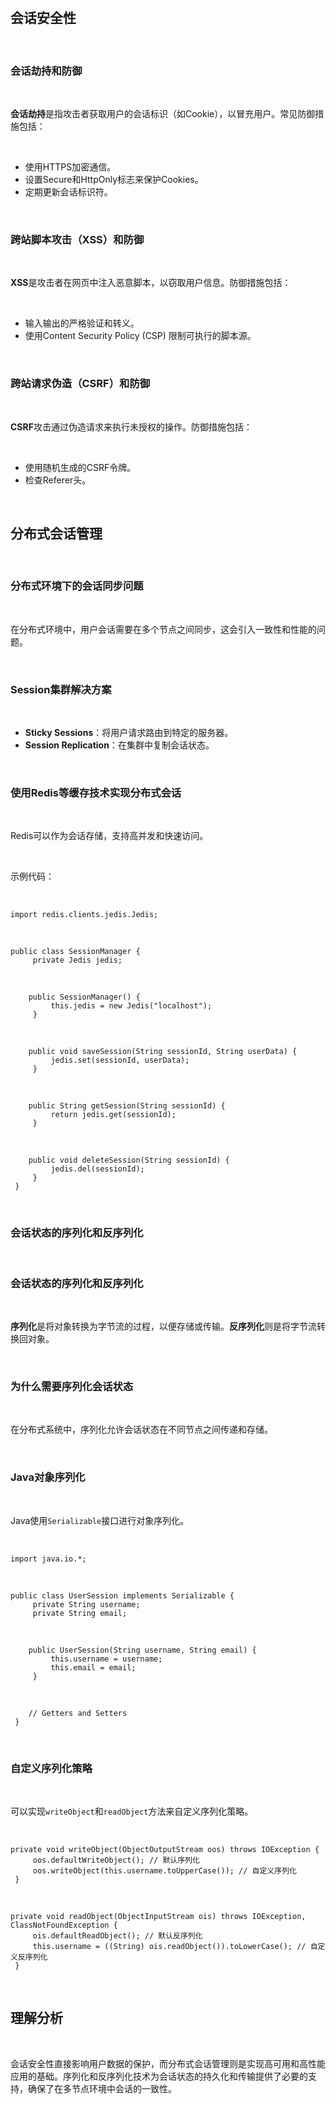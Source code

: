 <p></p> <br><h2>会话安全性</h2> <br><h3>会话劫持和防御</h3> <br><p><strong>会话劫持</strong>是指攻击者获取用户的会话标识（如Cookie），以冒充用户。常见防御措施包括：</p> <br><ul><li>使用HTTPS加密通信。</li><li>设置Secure和HttpOnly标志来保护Cookies。</li><li>定期更新会话标识符。</li></ul> <br><h3>跨站脚本攻击（XSS）和防御</h3> <br><p><strong>XSS</strong>是攻击者在网页中注入恶意脚本，以窃取用户信息。防御措施包括：</p> <br><ul><li>输入输出的严格验证和转义。</li><li>使用Content Security Policy (CSP) 限制可执行的脚本源。</li></ul> <br><h3>跨站请求伪造（CSRF）和防御</h3> <br><p><strong>CSRF</strong>攻击通过伪造请求来执行未授权的操作。防御措施包括：</p> <br><ul><li>使用随机生成的CSRF令牌。</li><li>检查Referer头。</li></ul> <br><h2>分布式会话管理</h2> <br><h3>分布式环境下的会话同步问题</h3> <br><p>在分布式环境中，用户会话需要在多个节点之间同步，这会引入一致性和性能的问题。</p> <br><h3>Session集群解决方案</h3> <br><ul><li><strong>Sticky Sessions</strong>：将用户请求路由到特定的服务器。</li><li><strong>Session Replication</strong>：在集群中复制会话状态。</li></ul> <br><h3>使用Redis等缓存技术实现分布式会话</h3> <br><p>Redis可以作为会话存储，支持高并发和快速访问。</p> <br><p>示例代码：</p> <br><p><code>import redis.clients.jedis.Jedis;</code></p> <br><p><code>public class SessionManager {<!-- --><br />     private Jedis jedis;</code></p> <br><p><code>    public SessionManager() {<!-- --><br />         this.jedis = new Jedis("localhost");<br />     }</code></p> <br><p><code>    public void saveSession(String sessionId, String userData) {<!-- --><br />         jedis.set(sessionId, userData);<br />     }</code></p> <br><p><code>    public String getSession(String sessionId) {<!-- --><br />         return jedis.get(sessionId);<br />     }</code></p> <br><p><code>    public void deleteSession(String sessionId) {<!-- --><br />         jedis.del(sessionId);<br />     }<br /> }</code></p> <br><h3>会话状态的序列化和反序列化</h3> <br><h3>会话状态的序列化和反序列化</h3> <br><p><strong>序列化</strong>是将对象转换为字节流的过程，以便存储或传输。<strong>反序列化</strong>则是将字节流转换回对象。</p> <br><h3>为什么需要序列化会话状态</h3> <br><p>在分布式系统中，序列化允许会话状态在不同节点之间传递和存储。</p> <br><h3>Java对象序列化</h3> <br><p>Java使用<code>Serializable</code>接口进行对象序列化。</p> <br><p><code>import java.io.*;</code></p> <br><p><code>public class UserSession implements Serializable {<!-- --><br />     private String username;<br />     private String email;</code></p> <br><p><code>    public UserSession(String username, String email) {<!-- --><br />         this.username = username;<br />         this.email = email;<br />     }</code></p> <br><p><code>    // Getters and Setters<br /> }</code></p> <br><h3>自定义序列化策略</h3> <br><p>可以实现<code>writeObject</code>和<code>readObject</code>方法来自定义序列化策略。</p> <br><p><code>private void writeObject(ObjectOutputStream oos) throws IOException {<!-- --><br />     oos.defaultWriteObject(); // 默认序列化<br />     oos.writeObject(this.username.toUpperCase()); // 自定义序列化<br /> }</code></p> <br><p><code>private void readObject(ObjectInputStream ois) throws IOException, ClassNotFoundException {<!-- --><br />     ois.defaultReadObject(); // 默认反序列化<br />     this.username = ((String) ois.readObject()).toLowerCase(); // 自定义反序列化<br /> }</code></p> <br><h2>理解分析</h2> <br><p>会话安全性直接影响用户数据的保护，而分布式会话管理则是实现高可用和高性能应用的基础。序列化和反序列化技术为会话状态的持久化和传输提供了必要的支持，确保了在多节点环境中会话的一致性。</p>